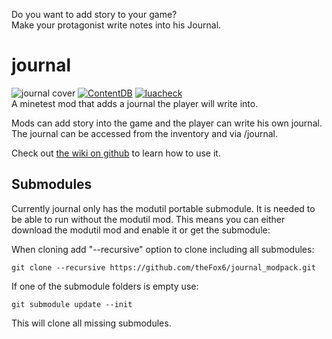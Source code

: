 Do you want to add story to your game?  
Make your protagonist write notes into his Journal.  
# journal
![journal cover][screenshot]
[![ContentDB][ContentDB badge]](https://content.minetest.net/packages/theFox/journal/)
[![luacheck][luacheck badge]][luacheck action]  
A minetest mod that adds a journal the player will write into.

Mods can add story into the game and the player can write his own journal.  
The journal can be accessed from the inventory and via /journal.

Check out [the wiki on github](https://github.com/theFox6/journal_modpack/wiki) to learn how to use it.

## Submodules

Currently journal only has the modutil portable submodule. It is needed to be able to run without the modutil mod.
This means you can either download the modutil mod and enable it or get the submodule:

When cloning add "--recursive" option to clone including all submodules:
```
git clone --recursive https://github.com/theFox6/journal_modpack.git
```
If one of the submodule folders is empty use:
```
git submodule update --init
```
This will clone all missing submodules.

[screenshot]: https://raw.githubusercontent.com/theFox6/journal_modpack/master/screenshot.png
[contentdb badge]: https://content.minetest.net/packages/theFox/journal/shields/title/
[luacheck badge]: https://github.com/theFox6/journal_modpack/workflows/luacheck/badge.svg
[luacheck action]: https://github.com/theFox6/journal_modpack/actions?query=workflow%3Aluacheck
[ContentDB badge]: https://content.minetest.net/packages/theFox/journal/shields/title/
